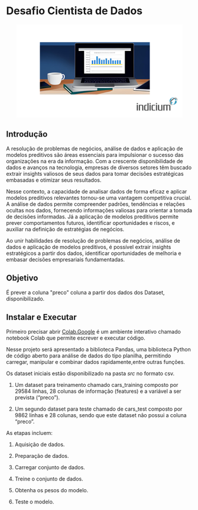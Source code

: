 # Desafio Cientista de Dados

<div align="center">
  <img src="asset/capa_github.png" width="450"/>
  
</div>

## Introdução 
A resolução de problemas de negócios, análise de dados e aplicação de modelos preditivos são áreas essenciais para impulsionar o sucesso das organizações na era da informação. Com a crescente disponibilidade de dados e avanços na tecnologia, empresas de diversos setores têm buscado extrair insights valiosos de seus dados para tomar decisões estratégicas embasadas e otimizar seus resultados.

Nesse contexto, a capacidade de analisar dados de forma eficaz e aplicar modelos preditivos relevantes tornou-se uma vantagem competitiva crucial. A análise de dados permite compreender padrões, tendências e relações ocultas nos dados, fornecendo informações valiosas para orientar a tomada de decisões informadas. Já a aplicação de modelos preditivos permite prever comportamentos futuros, identificar oportunidades e riscos, e auxiliar na definição de estratégias de negócios.

Ao unir habilidades de resolução de problemas de negócios, análise de dados e aplicação de modelos preditivos, é possível extrair insights estratégicos a partir dos dados, identificar oportunidades de melhoria e embasar decisões empresariais fundamentadas.

## Objetivo

É prever a coluna "preco" coluna a partir dos dados dos Dataset, disponibilizado. 


## Instalar e Executar

Primeiro precisar abrir [Colab.Google](https://colab.research.google.com/) é um ambiente interativo chamado notebook Colab que permite escrever e executar código.

Nesse projeto será apresentado a biblioteca Pandas, uma biblioteca Python de código aberto para análise de dados do tipo planilha, permitindo carregar, manipular e combinar dados rapidamente,entre outras funções. 

Os dataset iniciais estão disponibilizado na pasta *src* no formato csv. 

1. Um dataset para treinamento chamado cars_training composto por 29584 linhas, 28 colunas de informação (features) e a variável a ser prevista (“preco”). 

2. Um segundo dataset para teste chamado de cars_test composto por  9862 linhas e 28 colunas, sendo que este dataset não possui a coluna “preco”. 



As etapas incluem:

1. Aquisição de dados.

2. Preparação de dados.

3. Carregar conjunto de dados.

4. Treine o conjunto de dados.

5. Obtenha os pesos do modelo.

6. Teste o modelo.

